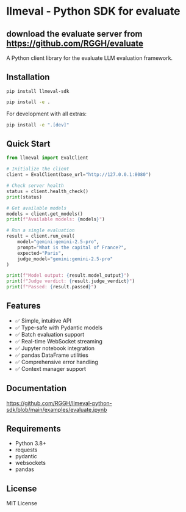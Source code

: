 # llmeval - Python SDK for evaluate
## download the evaluate server from https://github.com/RGGH/evaluate

A Python client library for the evaluate LLM evaluation framework.

## Installation

```
pip install llmeval-sdk
```

```bash
pip install -e .
```

For development with all extras:
```bash
pip install -e ".[dev]"
```

## Quick Start

```python
from llmeval import EvalClient

# Initialize the client
client = EvalClient(base_url="http://127.0.0.1:8080")

# Check server health
status = client.health_check()
print(status)

# Get available models
models = client.get_models()
print(f"Available models: {models}")

# Run a single evaluation
result = client.run_eval(
    model="gemini:gemini-2.5-pro",
    prompt="What is the capital of France?",
    expected="Paris",
    judge_model="gemini:gemini-2.5-pro"
)

print(f"Model output: {result.model_output}")
print(f"Judge verdict: {result.judge_verdict}")
print(f"Passed: {result.passed}")
```

## Features

- ✅ Simple, intuitive API
- ✅ Type-safe with Pydantic models
- ✅ Batch evaluation support
- ✅ Real-time WebSocket streaming
- ✅ Jupyter notebook integration
- ✅ pandas DataFrame utilities
- ✅ Comprehensive error handling
- ✅ Context manager support

## Documentation

https://github.com/RGGH/llmeval-python-sdk/blob/main/examples/evaluate.ipynb

## Requirements

- Python 3.8+
- requests
- pydantic
- websockets
- pandas

## License

MIT License
